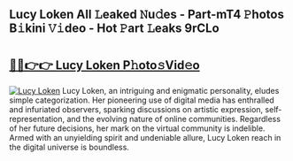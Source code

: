 ## Lucy Loken All 𝙻eaked 𝙽u𝚍es - Part-mT4 𝙿hotos B𝚒kini 𝚅𝚒deo - Hot 𝙿art 𝙻eaks 9rCLo

# <h2><a href="http://ld439ga.urlbe.top/?page=Lucy+Loken">🔗🔗👉👉 Lucy Loken P𝚑oto𝚜Vid𝚎o</a></h2>

[![Lucy Loken](https://i.imgur.com/eBuTRDB.gif)](http://ld439ga.urlbe.top/?page=Lucy+Loken)
Lucy Loken, an intriguing and enigmatic personality, eludes simple categorization. Her pioneering use of digital media has enthralled and infuriated observers, sparking discussions on artistic expression, self-representation, and the evolving nature of online communities. Regardless of her future decisions, her mark on the virtual community is indelible. Armed with an unyielding spirit and undeniable allure, Lucy Loken reach in the digital universe is boundless.
